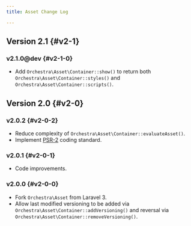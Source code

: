 ```yaml
---
title: Asset Change Log

---
```


## Version 2.1 {#v2-1}

### v2.1.0@dev {#v2-1-0}

* Add `Orchestra\Asset\Container::show()` to return both `Orchestra\Asset\Container::styles()` and `Orchestra\Asset\Container::scripts()`.

## Version 2.0 {#v2-0}

### v2.0.2 {#v2-0-2}

* Reduce complexity of `Orchestra\Asset\Container::evaluateAsset()`.
* Implement [PSR-2](https://github.com/php-fig/fig-standards/blob/master/accepted/PSR-2-coding-style-guide.md) coding standard.

### v2.0.1 {#v2-0-1}

* Code improvements.

### v2.0.0 {#v2-0-0}

* Fork `Orchestra\Asset` from Laravel 3.
* Allow last modified versioning to be added via `Orchestra\Asset\Container::addVersioning()` and reversal via `Orchestra\Asset\Container::removeVersioning()`.

